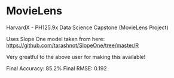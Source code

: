 # MovieLens
HarvardX - PH125.9x Data Science Capstone (MovieLens Project)

Uses Slope One model taken from here: https://github.com/tarashnot/SlopeOne/tree/master/R

Very greatful to the above user for making this available!

Final Accuracy: 85.2%
Final RMSE: 0.192
